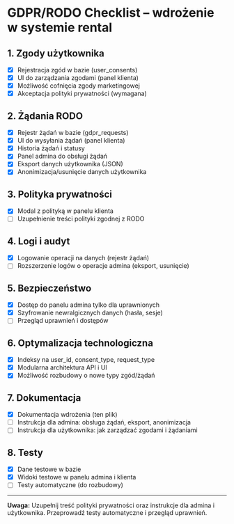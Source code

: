 # GDPR/RODO Checklist – wdrożenie w systemie rental

## 1. Zgody użytkownika
- [x] Rejestracja zgód w bazie (user_consents)
- [x] UI do zarządzania zgodami (panel klienta)
- [x] Możliwość cofnięcia zgody marketingowej
- [x] Akceptacja polityki prywatności (wymagana)

## 2. Żądania RODO
- [x] Rejestr żądań w bazie (gdpr_requests)
- [x] UI do wysyłania żądań (panel klienta)
- [x] Historia żądań i statusy
- [x] Panel admina do obsługi żądań
- [x] Eksport danych użytkownika (JSON)
- [x] Anonimizacja/usunięcie danych użytkownika

## 3. Polityka prywatności
- [x] Modal z polityką w panelu klienta
- [ ] Uzupełnienie treści polityki zgodnej z RODO

## 4. Logi i audyt
- [x] Logowanie operacji na danych (rejestr żądań)
- [ ] Rozszerzenie logów o operacje admina (eksport, usunięcie)

## 5. Bezpieczeństwo
- [x] Dostęp do panelu admina tylko dla uprawnionych
- [x] Szyfrowanie newralgicznych danych (hasła, sesje)
- [ ] Przegląd uprawnień i dostępów

## 6. Optymalizacja technologiczna
- [x] Indeksy na user_id, consent_type, request_type
- [x] Modularna architektura API i UI
- [x] Możliwość rozbudowy o nowe typy zgód/żądań

## 7. Dokumentacja
- [x] Dokumentacja wdrożenia (ten plik)
- [ ] Instrukcja dla admina: obsługa żądań, eksport, anonimizacja
- [ ] Instrukcja dla użytkownika: jak zarządzać zgodami i żądaniami

## 8. Testy
- [x] Dane testowe w bazie
- [x] Widoki testowe w panelu admina i klienta
- [ ] Testy automatyczne (do rozbudowy)

---

**Uwaga:** Uzupełnij treść polityki prywatności oraz instrukcje dla admina i użytkownika. Przeprowadź testy automatyczne i przegląd uprawnień.
